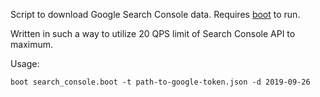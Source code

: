 Script to download Google Search Console data. Requires [boot][] to run.

[boot]: https://boot-clj.com/

Written in such a way to utilize 20 QPS limit of Search Console API to maximum.

Usage:

```
boot search_console.boot -t path-to-google-token.json -d 2019-09-26
```
